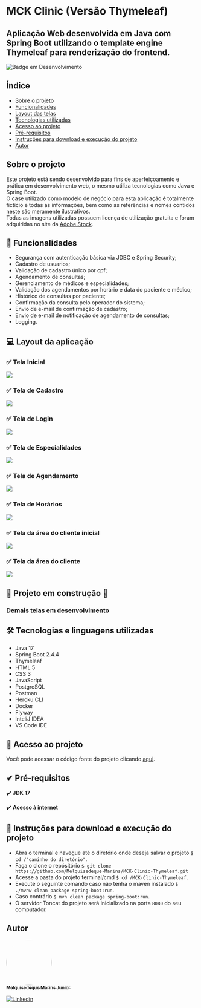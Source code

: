# MCK Clinic (Versão Thymeleaf)

## Aplicação Web desenvolvida em Java com Spring Boot utilizando o template engine Thymeleaf para renderização do frontend.

![Badge em Desenvolvimento](http://img.shields.io/static/v1?label=STATUS&message=EM%20DESENVOLVIMENTO&color=GREEN&style=for-the-badge)

## Índice
<!--ts-->
* [Sobre o projeto](#Sobre)
* [Funcionalidades](#Funcionalidades)
* [Layout das telas](#Layout)
* [Tecnologias utilizadas](#Tecnologias)
* [Acesso ao projeto](#Acesso_ao_projeto)
* [Pré-requisitos](#Pre-requisitos)
* [Instruções para download e execução do projeto](#Instruções)
* [Autor](#Autor)
<!--te-->

## Sobre o projeto
Este projeto está sendo desenvolvido para fins de aperfeiçoamento e prática em desenvolvimento web, o mesmo utiliza tecnologias como Java e Spring Boot.<br>
O case utilizado como modelo de negócio para esta aplicação é totalmente fictício e todas as informações, bem como as referências e nomes contidos neste são meramente ilustrativos.<br>
Todas as imagens utilizadas possuem licença de utilização gratuita e foram adquiridas no site da [Adobe Stock](https://stock.adobe.com/pt). 

<a id="Funcionalidades"></a>
## 🔨 Funcionalidades
- Segurança com autenticação básica via JDBC e Spring Security;
- Cadastro de usuarios;
- Validação de cadastro único por cpf;
- Agendamento de consultas;
- Gerenciamento de médicos e especialidades;
- Validação dos agendamentos por horário e data do paciente e médico;
- Histórico de consultas por paciente;
- Confirmação da consulta pelo operador do sistema;
- Envio de e-mail de confirmação de cadastro;
- Envio de e-mail de notificação de agendamento de consultas;
- Logging.

<a id="Layout"></a>
## 💻 Layout da aplicação

### ✅ Tela Inicial
![](https://raw.githubusercontent.com/Melquisedeque-Marins/MCK-Clinic-Thymeleaf/main/utils/Home-screen.png)

### ✅ Tela de Cadastro
![](https://raw.githubusercontent.com/Melquisedeque-Marins/MCK-Clinic-Thymeleaf/main/utils/Register-screen.png)

### ✅ Tela de Login
![](https://raw.githubusercontent.com/Melquisedeque-Marins/MCK-Clinic-Thymeleaf/main/utils/Login-screen.png)

### ✅ Tela de Especialidades
![](https://raw.githubusercontent.com/Melquisedeque-Marins/MCK-Clinic-Thymeleaf/main/utils/Expertises-screen.png)

### ✅ Tela de Agendamento
![](https://raw.githubusercontent.com/Melquisedeque-Marins/MCK-Clinic-Thymeleaf/main/utils/schedullings-screen.png)

### ✅ Tela de Horários
![](https://raw.githubusercontent.com/Melquisedeque-Marins/MCK-Clinic-Thymeleaf/main/utils/schedules-screen.png)

### ✅ Tela da área do cliente inicial
![](https://raw.githubusercontent.com/Melquisedeque-Marins/MCK-Clinic-Thymeleaf/main/utils/Client-area-2.png)

### ✅ Tela da área do cliente 
![](https://raw.githubusercontent.com/Melquisedeque-Marins/MCK-Clinic-Thymeleaf/main/utils/Client-area.png)



## 🚧 Projeto em construção 🚧
### Demais telas em desenvolvimento 
<a id="Tecnologias"></a>
## 🛠️️ Tecnologias e linguagens utilizadas

- Java 17
- Spring Boot 2.4.4
- Thymeleaf
- HTML 5
- CSS 3
- JavaScript
- PostgreSQL
- Postman
- Heroku CLI
- Docker
- Flyway
- InteliJ IDEA
- VS Code IDE

<a id="Acesso_ao_projeto"></a>
## 📁 Acesso ao projeto

Você pode acessar o código fonte do projeto clicando [aqui](https://github.com/Melquisedeque-Marins/MCK-Clinic-Thymeleaf/tree/main/src).

<a id="Pre-requisitos"></a>
## ✔ Pré-requisitos

✔️ **JDK 17**

✔️ **Acesso à internet**

<a id="Instruções"></a>
## 🎲️ Instruções para download e execução do projeto

- Abra o terminal e navegue até o diretório onde deseja salvar o projeto
  ``$ cd /"caminho do diretório"``.
- Faça o clone o repósitório
  ``$ git clone https://github.com/Melquisedeque-Marins/MCK-Clinic-Thymeleaf.git``
- Acesse a pasta do projeto terminal/cmd
  ``$ cd /MCK-Clinic-Thymeleaf``.
- Execute o seguinte comando caso não tenha o maven instalado
  ``$ ./mvnw clean package spring-boot:run``.
- Caso contrário
  ``$ mvn clean package spring-boot:run``.
- O servidor Toncat do projeto será inicializado na porta
  ``8080``
  do seu computador.


<a id="Autor"></a>
## Autor
<a href="https://github.com/Melquisedeque-Marins">
 <img style="border-radius: 50%;" src="https://avatars.githubusercontent.com/u/93653645?v=4" width="120px;" alt=""/>
<br />
 <sub><b>Melquisedeque Marins Junior</b></sub></a> <a href="https://www.linkedin.com/in/melquisedeque-marins-junior-324291230"></a>

[![Linkedin](https://img.shields.io/badge/LinkedIn-0077B5?style=for-the-badge&logo=linkedin&logoColor=white)](https://www.linkedin.com/in/melquisedeque-marins-junior-324291230)
